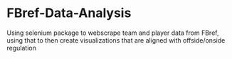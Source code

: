 # FBref-Data-Analysis
Using selenium package to webscrape team and player data from FBref, using that to then create visualizations that are aligned with offside/onside regulation
